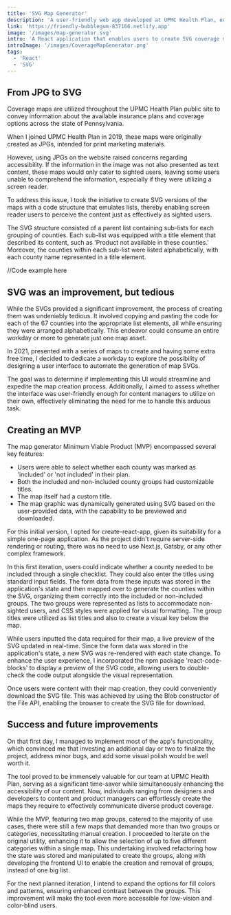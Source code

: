 ```yaml
---
title: 'SVG Map Generator'
description: 'A user-friendly web app developed at UPMC Health Plan, enabling effortless creation of SVG-based maps to communicate insurance plans and coverage options across Pennsylvania. Its iterative development provided multi-category support, increased accessibility, and time-saving benefits for designers, product managers, and more.'
link: 'https://friendly-bubblegum-837166.netlify.app'
image: '/images/map-generator.svg'
intro: 'A React application that enables users to create SVG coverage maps by marking counties as "included" or "not included", along with customizable titles. Its intuitive interface and iterative improvements made it a valuable time-saving tool for various team members, while  enhancing accessibility for all users.'
introImage: '/images/CoverageMapGenerator.png'
tags:
  - 'React'
  - 'SVG'
---
```


## From JPG to SVG

Coverage maps are utilized throughout the UPMC Health Plan public site to convey information about the available insurance plans and coverage options across the state of Pennsylvania.

When I joined UPMC Health Plan in 2019, these maps were originally created as JPGs, intended for print marketing materials.

However, using JPGs on the website raised concerns regarding accessibility. If the information in the image was not also presented as text content, these maps would only cater to sighted users, leaving some users unable to comprehend the information, especially if they were utilizing a screen reader.

To address this issue, I took the initiative to create SVG versions of the maps with a code structure that emulates lists, thereby enabling screen reader users to perceive the content just as effectively as sighted users.

The SVG structure consisted of a parent list containing sub-lists for each grouping of counties. Each sub-list was equipped with a title element that described its content, such as 'Product not available in these counties.' Moreover, the counties within each sub-list were listed alphabetically, with each county name represented in a title element.

//Code example here

## SVG was an improvement, but tedious

While the SVGs provided a significant improvement, the process of creating them was undeniably tedious. It involved copying and pasting the code for each of the 67 counties into the appropriate list elements, all while ensuring they were arranged alphabetically. This endeavor could consume an entire workday or more to generate just one map asset.

In 2021, presented with a series of maps to create and having some extra free time, I decided to dedicate a workday to explore the possibility of designing a user interface to automate the generation of map SVGs.

The goal was to determine if implementing this UI would streamline and expedite the map creation process. Additionally, I aimed to assess whether the interface was user-friendly enough for content managers to utilize on their own, effectively eliminating the need for me to handle this arduous task.

## Creating an MVP

The map generator Minimum Viable Product (MVP) encompassed several key features:

- Users were able to select whether each county was marked as 'included' or 'not included' in their plan.
- Both the included and non-included county groups had customizable titles.
- The map itself had a custom title.
- The map graphic was dynamically generated using SVG based on the user-provided data, with the capability to be previewed and downloaded.

For this initial version, I opted for create-react-app, given its suitability for a simple one-page application. As the project didn't require server-side rendering or routing, there was no need to use Next.js, Gatsby, or any other complex framework.

In this first iteration, users could indicate whether a county needed to be included through a single checklist. They could also enter the titles using standard input fields. The form data from these inputs was stored in the application's state and then mapped over to generate the counties within the SVG, organizing them correctly into the included or non-included groups. The two groups were represented as lists to accommodate non-sighted users, and CSS styles were applied for visual formatting. The group titles were utilized as list titles and also to create a visual key below the map.

While users inputted the data required for their map, a live preview of the SVG updated in real-time. Since the form data was stored in the application's state, a new SVG was re-rendered with each state change. To enhance the user experience, I incorporated the npm package 'react-code-blocks' to display a preview of the SVG code, allowing users to double-check the code output alongside the visual representation.

Once users were content with their map creation, they could conveniently download the SVG file. This was achieved by using the Blob constructor of the File API, enabling the browser to create the SVG file for download.

## Success and future improvements

On that first day, I managed to implement most of the app's functionality, which convinced me that investing an additional day or two to finalize the project, address minor bugs, and add some visual polish would be well worth it.

The tool proved to be immensely valuable for our team at UPMC Health Plan, serving as a significant time-saver while simultaneously enhancing the accessibility of our content. Now, individuals ranging from designers and developers to content and product managers can effortlessly create the maps they require to effectively communicate diverse product coverage.

While the MVP, featuring two map groups, catered to the majority of use cases, there were still a few maps that demanded more than two groups or categories, necessitating manual creation. I proceeded to iterate on the original utility, enhancing it to allow the selection of up to five different categories within a single map. This undertaking involved refactoring how the state was stored and manipulated to create the groups, along with developing the frontend UI to enable the creation and removal of groups, instead of one big list.

For the next planned iteration, I intend to expand the options for fill colors and patterns, ensuring enhanced contrast between the groups. This improvement will make the tool even more accessible for low-vision and color-blind users.
